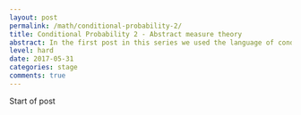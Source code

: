 ```yaml
---
layout: post
permalink: /math/conditional-probability-2/
title: Conditional Probability 2 - Abstract measure theory 
abstract: In the first post in this series we used the language of conditional probability to formulate Bayes' rule, a statistical tool at the front line of modern mathematical modelling.  In this post we will expose some cracks in this language - cracks which require the full power of the modern measure-theoretic foundation for probability to be sealed.
level: hard
date: 2017-05-31
categories: stage
comments: true
---
```


Start of post
